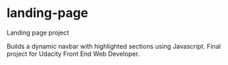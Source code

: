 # landing-page
Landing page project

Builds a dynamic navbar with highlighted sections using Javascript. Final project for Udacity Front End Web Developer.
